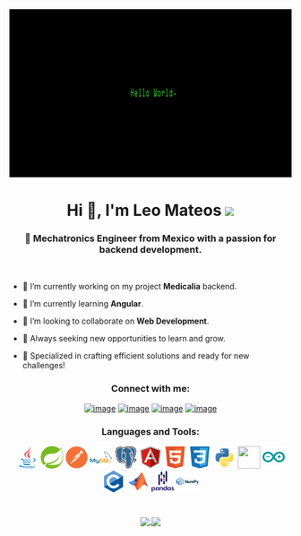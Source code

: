 <div id="header" align="center">
  <img src="https://github.com/LeoMtos/LeoMtos/blob/main/bannerHelloWorld.png" width=1200 height="300" />
</div>

<h1 align="center">Hi 👋, I'm Leo Mateos <img height="40" src="https://emoji.gg/assets/emoji/7333-parrotdance.gif"></h1>
 <h3 align="center">🚀 Mechatronics Engineer from Mexico with a passion for backend development.</h3>
<br>

- 🔭 I’m currently working on my project **Medicalia** backend.<br>

- 🌱 I’m currently learning **Angular**.<br>

- 👯 I’m looking to collaborate on **Web Development**.<br>

- 📘 Always seeking new opportunities to learn and grow.<br>

- 🌟 Specialized in crafting efficient solutions and ready for new challenges!

<h3 align="center">Connect with me:</h3>
<div align="center">

[![image](https://img.shields.io/badge/LinkedIn-0077B5?style=for-the-badge&logo=linkedin&logoColor=white)](www.linkedin.com/in/leonardo-garcía-mateos1)
[![image](https://img.shields.io/badge/Instagram-E4405F?style=for-the-badge&logo=instagram&logoColor=white)](https://www.instagram.com/mateos_leo/)
[![image](https://img.shields.io/badge/Twitter-1DA1F2?style=for-the-badge&logo=twitter&logoColor=white)](https://x.com/LeoGMateos)
[![image](https://img.shields.io/badge/Gmail-D14836?style=for-the-badge&logo=gmail&logoColor=white)](leomtos@outlook.com)
</div>

<h3 align="center">Languages and Tools:</h3>
<p align="center"> 
  <code><a href="https://www.java.com" target="_blank"><img height="40" width="40" src="https://raw.githubusercontent.com/devicons/devicon/master/icons/java/java-original.svg"></a></code>
  <code><a href="https://spring.io/" target="_blank"><img height="40" width="40" src="https://raw.githubusercontent.com/devicons/devicon/master/icons/spring/spring-original.svg"></a></code>
  <code><a href="https://www.postman.com" target="_blank"><img height="40" width="40" src="https://raw.githubusercontent.com/devicons/devicon/master/icons/postman/postman-original.svg"></a></code>
  <code><a href="https://www.mysql.com" target="_blank"><img height="40" width="40" src="https://raw.githubusercontent.com/devicons/devicon/master/icons/mysql/mysql-original-wordmark.svg"></a></code>
  <code><a href="https://www.postgresql.org" target="_blank"><img height="40" width="40" src="https://raw.githubusercontent.com/devicons/devicon/master/icons/postgresql/postgresql-original.svg"></a></code>
  <code><a href="https://angular.io/" target="_blank"><img height="40" width="40" src="https://raw.githubusercontent.com/devicons/devicon/master/icons/angularjs/angularjs-original.svg"></a></code>
  <code><a href="https://www.w3.org/html/" target="_blank"><img height="40" width="40" src="https://raw.githubusercontent.com/devicons/devicon/master/icons/html5/html5-original.svg"></a></code>
  <code><a href="https://www.w3schools.com/css/" target="_blank"><img height="40" width="40" src="https://raw.githubusercontent.com/devicons/devicon/master/icons/css3/css3-original.svg"></a></code>
  <code><a href="https://www.python.org" target="_blank"><img height="40" width="40" src="https://raw.githubusercontent.com/devicons/devicon/master/icons/python/python-original.svg"></a></code>
  <code><a href="https://git-scm.com/" target="_blank"><img height="40" width="40" src="https://www.vectorlogo.zone/logos/git-scm/git-scm-icon.svg"></a></code>
  <code><a href="https://www.arduino.cc" target="_blank"><img height="40" width="40" src="https://raw.githubusercontent.com/devicons/devicon/master/icons/arduino/arduino-original.svg"></a></code>
  <code><a href="https://www.gnu.org/software/gcc/gcc.html" target="_blank"><img height="40" width="40" src="https://raw.githubusercontent.com/devicons/devicon/master/icons/c/c-original.svg"></a></code>
  <code><a href="https://www.mathworks.com/products/matlab.html" target="_blank"><img height="40" width="40" src="https://raw.githubusercontent.com/devicons/devicon/master/icons/matlab/matlab-original.svg"></a></code>
  <code><a href="https://pandas.pydata.org/" target="_blank"><img height="40" width="40" src="https://raw.githubusercontent.com/devicons/devicon/master/icons/pandas/pandas-original-wordmark.svg"></a></code>
  <code><a href="https://numpy.org/" target="_blank"><img height="40" width="40" src="https://raw.githubusercontent.com/devicons/devicon/master/icons/numpy/numpy-original-wordmark.svg"></a></code>
</p>

#


<p align="center">
<a href="https://github.com/AmardeepKesharwani/">
  <img align="center" src="https://github-readme-stats.vercel.app/api?username=LeoMtos&include_all_commits=true&count_private=true&show_icons=true&line_height=20&title_color=7A7ADB&icon_color=2234AE&text_color=D3D3D3&bg_color=0,000000,130F40" width="450"/>
</a>
 
<a href="https://github.com/AmardeepKesharwani">
  <img align="center" src="https://github-readme-streak-stats.herokuapp.com/?user=LeoMtos&theme=blueberry" width="380"/>
</a>
</p>



